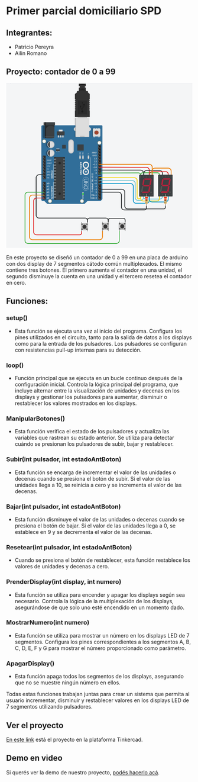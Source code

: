 # Primer parcial domiciliario SPD

## Integrantes: 
- Patricio Pereyra
- Ailin Romano

## Proyecto: contador de 0 a 99
![img tinkercad](./img/contador_tinkercad.png)

En este proyecto se diseñó un contador de 0 a 99 en una placa de arduino con dos display de 7 segmentos cátodo común multiplexados. El mismo contiene tres botones. El primero aumenta el contador en una unidad, el segundo disminuye la cuenta en una unidad y el tercero resetea el contador en cero. 

## Funciones:

### setup()

- Esta función se ejecuta una vez al inicio del programa. Configura los pines utilizados en el circuito, tanto para la salida de datos a los displays como para la entrada de los pulsadores. Los pulsadores se configuran con resistencias pull-up internas para su detección.

### loop()

- Función principal que se ejecuta en un bucle continuo después de la configuración inicial. Controla la lógica principal del programa, que incluye alternar entre la visualización de unidades y decenas en los displays y gestionar los pulsadores para aumentar, disminuir o restablecer los valores mostrados en los displays.

### ManipularBotones()

- Esta función verifica el estado de los pulsadores y actualiza las variables que rastrean su estado anterior. Se utiliza para detectar cuándo se presionan los pulsadores de subir, bajar y restablecer.

### Subir(int pulsador, int estadoAntBoton)

- Esta función se encarga de incrementar el valor de las unidades o decenas cuando se presiona el botón de subir. Si el valor de las unidades llega a 10, se reinicia a cero y se incrementa el valor de las decenas.

### Bajar(int pulsador, int estadoAntBoton)

- Esta función disminuye el valor de las unidades o decenas cuando se presiona el botón de bajar. Si el valor de las unidades llega a 0, se establece en 9 y se decrementa el valor de las decenas.

### Resetear(int pulsador, int estadoAntBoton)

- Cuando se presiona el botón de restablecer, esta función restablece los valores de unidades y decenas a cero.

### PrenderDisplay(int display, int numero)

- Esta función se utiliza para encender y apagar los displays según sea necesario. Controla la lógica de la multiplexación de los displays, asegurándose de que solo uno esté encendido en un momento dado.

### MostrarNumero(int numero)

- Esta función se utiliza para mostrar un número en los displays LED de 7 segmentos. Configura los pines correspondientes a los segmentos A, B, C, D, E, F y G para mostrar el número proporcionado como parámetro.

### ApagarDisplay()

- Esta función apaga todos los segmentos de los displays, asegurando que no se muestre ningún número en ellos.

Todas estas funciones trabajan juntas para crear un sistema que permita al usuario incrementar, disminuir y restablecer valores en los displays LED de 7 segmentos utilizando pulsadores.


## Ver el proyecto
[En este link](https://www.tinkercad.com/things/2lvHUsaZFAT?sharecode=v3u23u9ZqbUqLvU3CQkFhtTGDUxi--_OwQYGhyNlhBg) está el proyecto en la plataforma Tinkercad.

## Demo en video
Si querés ver la demo de nuestro proyecto, [podés hacerlo acá](https://www.loom.com/share/2a0bec58491e4c078003808fe90af378?sid=bac2e6a6-ef8d-4bc9-b516-eb9dc1063fea).







